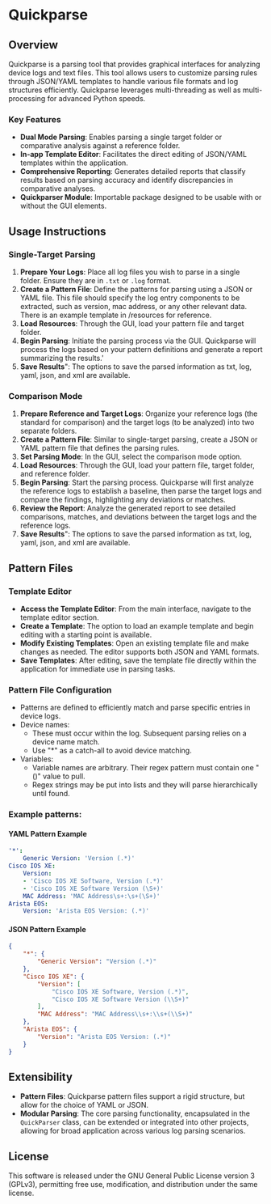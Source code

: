 # Quickparse

## Overview
Quickparse is a parsing tool that provides graphical interfaces for analyzing device logs and text files. This tool allows users to customize parsing rules through JSON/YAML templates to handle various file formats and log structures efficiently. Quickparse leverages multi-threading as well as multi-processing for advanced Python speeds.

### Key Features
- **Dual Mode Parsing**: Enables parsing a single target folder or comparative analysis against a reference folder.
- **In-app Template Editor**: Facilitates the direct editing of JSON/YAML templates within the application.
- **Comprehensive Reporting**: Generates detailed reports that classify results based on parsing accuracy and identify discrepancies in comparative analyses.
- **Quickparser Module**: Importable package designed to be usable with or without the GUI elements.

## Usage Instructions

### Single-Target Parsing
1. **Prepare Your Logs**: Place all log files you wish to parse in a single folder. Ensure they are in `.txt` or `.log` format.
2. **Create a Pattern File**: Define the patterns for parsing using a JSON or YAML file. This file should specify the log entry components to be extracted, such as version, mac address, or any other relevant data. There is an example template in /resources for reference.
3. **Load Resources**: Through the GUI, load your pattern file and target folder.
4. **Begin Parsing**: Initiate the parsing process via the GUI. Quickparse will process the logs based on your pattern definitions and generate a report summarizing the results.'
5. **Save Results**": The options to save the parsed information as txt, log, yaml, json, and xml are available.

### Comparison Mode
1. **Prepare Reference and Target Logs**: Organize your reference logs (the standard for comparison) and the target logs (to be analyzed) into two separate folders.
2. **Create a Pattern File**: Similar to single-target parsing, create a JSON or YAML pattern file that defines the parsing rules.
3. **Set Parsing Mode**: In the GUI, select the comparison mode option.
4. **Load Resources**: Through the GUI, load your pattern file, target folder, and reference folder.
5. **Begin Parsing**: Start the parsing process. Quickparse will first analyze the reference logs to establish a baseline, then parse the target logs and compare the findings, highlighting any deviations or matches.
6. **Review the Report**: Analyze the generated report to see detailed comparisons, matches, and deviations between the target logs and the reference logs.
7. **Save Results**": The options to save the parsed information as txt, log, yaml, json, and xml are available.

## Pattern Files

### Template Editor
- **Access the Template Editor**: From the main interface, navigate to the template editor section.
- **Create a Template**: The option to load an example template and begin editing with a starting point is available.
- **Modify Existing Templates**: Open an existing template file and make changes as needed. The editor supports both JSON and YAML formats.
- **Save Templates**: After editing, save the template file directly within the application for immediate use in parsing tasks.

### Pattern File Configuration
- Patterns are defined to efficiently match and parse specific entries in device logs.
- Device names:
  - These must occur within the log. Subsequent parsing relies on a device name match.
  - Use "*" as a catch-all to avoid device matching.
- Variables:
  - Variable names are arbitrary. Their regex pattern must contain one "()" value to pull.
  - Regex strings may be put into lists and they will parse hierarchically until found.

### Example patterns:

#### YAML Pattern Example
```yaml
'*':
    Generic Version: 'Version (.*)'
Cisco IOS XE:
    Version:
    - 'Cisco IOS XE Software, Version (.*)'
    - 'Cisco IOS XE Software Version (\S+)'
    MAC Address: 'MAC Address\s+:\s+(\S+)'
Arista EOS:
    Version: 'Arista EOS Version: (.*)'
```
#### JSON Pattern Example
```json
{
    "*": {
        "Generic Version": "Version (.*)"
    },
    "Cisco IOS XE": {
        "Version": [
            "Cisco IOS XE Software, Version (.*)",
            "Cisco IOS XE Software Version (\\S+)"
        ],
        "MAC Address": "MAC Address\\s+:\\s+(\\S+)"
    },
    "Arista EOS": {
        "Version": "Arista EOS Version: (.*)"
    }
}
```

## Extensibility
- **Pattern Files**: Quickparse pattern files support a rigid structure, but allow for the choice of YAML or JSON.
- **Modular Parsing**: The core parsing functionality, encapsulated in the `QuickParser` class, can be extended or integrated into other projects, allowing for broad application across various log parsing scenarios.

## License
This software is released under the GNU General Public License version 3 (GPLv3), permitting free use, modification, and distribution under the same license.
